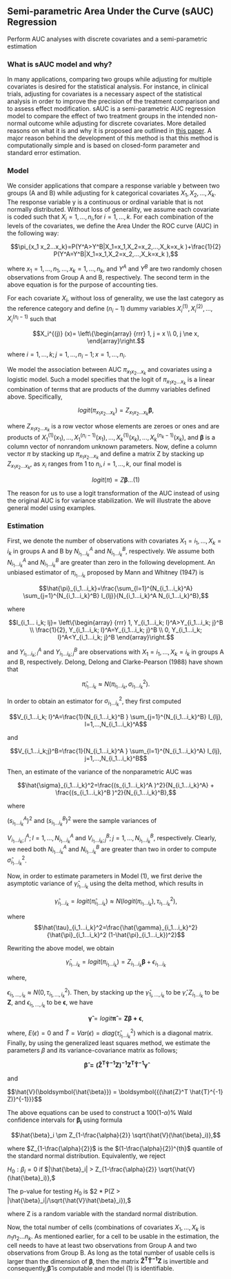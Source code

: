 
## Semi-parametric Area Under the Curve (sAUC) Regression
Perform AUC analyses with discrete covariates and a semi-parametric estimation

### What is sAUC model and why?

In many applications, comparing two groups while adjusting for multiple covariates is desired for the statistical analysis.  For instance, in clinical trials, adjusting for covariates is a necessary aspect of the statistical analysis in order to improve the precision of the treatment comparison and to assess effect modification. sAUC is a semi-parametric AUC regression model to compare the effect of two treatment groups in the intended non-normal outcome while adjusting for discrete covariates. More detailed reasons on what it is and why it is proposed are outlined in [this paper](https://sbohora.github.io/sAUC/articles/bohora-etal-sauc-paper.pdf). A major reason behind the development of this method is that this method is computationally simple and is based on closed-form parameter and standard error estimation.

### Model

We consider applications that compare a response variable y between two groups (A and B) while adjusting for k categorical covariates $X_1,X_2,...,X_k$.  The response variable y is a continuous or ordinal variable that is not normally distributed.  Without loss of generality, we assume each covariate is coded such that $X_i=1,...,n_i$,for $i=1,...,k$. For each combination of the levels of the covariates, we define the Area Under the ROC curve (AUC) in the following way:

$$\pi_{x_1 x_2...x_k}=P(Y^A>Y^B|X_1=x_1,X_2=x_2,...,X_k=x_k )+\frac{1}{2} P(Y^A=Y^B|X_1=x_1,X_2=x_2,...,X_k=x_k ),$$

where $x_1=1,...,n_1,...,x_k=1,...,n_k$, and $Y^A$ and $Y^B$ are two randomly chosen observations from Group A and B, respectively.  The second term in the above equation is for the purpose of accounting ties.

For each covariate $X_i$, without loss of generality, we use the last category as the reference category and define ($n_i-1$) dummy variables $X_i^{(1)},X_i^{(2)},...,X_i^{(n_i-1)}$ such that

$$X_i^{(j)} (x)= \left\{\begin{array}
{rrr}
1, j = x \\
0, j \ne x,
\end{array}\right.$$


where $i=1,...,k; j=1,...,n_i-1; x=1,...,n_i$.   

We model the association between AUC $\pi_{x_1 x_2...x_k}$ and covariates using a logistic model.  Such a model specifies that the logit of $\pi_{x_1 x_2...x_k}$ is a linear combination of terms that are products of the dummy variables defined above.  Specifically,

$$logit(\pi_{x_1 x_2...x_k } )=Z_{x_1 x_2...x_k} \boldsymbol{\beta},$$

where $Z_{x_1 x_2...x_k}$ is a row vector whose elements are zeroes or ones and are products of $X_1^{(1)} (x_1 ),...,X_1^{(n_i-1) } (x_1),...,X_k^{(1)} (x_k),...,X_k^{(n_k-1)} (x_k)$, and $\boldsymbol{\beta}$ is a column vector of nonrandom unknown parameters.  Now, define a column vector $\pi$ by stacking up $\pi_{x_1 x_2...x_k}$ and define a matrix Z by stacking up $Z_{x_1 x_2...x_k}$, as $x_i$ ranges from 1 to $n_i, i=1,...,k$, our final model is  

$$logit(\pi)=Z\boldsymbol{\beta} ...(1)$$

The reason for us to use a logit transformation of the AUC instead of using the original AUC is for variance stabilization.  We will illustrate the above general model using examples.


### Estimation

First, we denote the number of observations with covariates $X_1=i_1,...,X_k=i_k$ in groups A and B by $N_{i_1...i_k}^A$ and $N_{i_1...i_k}^B$, respectively.  We assume both $N_{i_1...i_k}^A$ and $N_{i_1...i_k}^B$ are greater than zero in the following development.  An unbiased estimator of $\pi_{i_1...i_k}$ proposed by Mann and Whitney (1947) is

$$\hat{\pi}_{i_1...i_k}=\frac{\sum_{l=1}^{N_{i_1...i_k}^A} \sum_{j=1}^{N_{i_1...i_k}^B} I_{lj}}{N_{i_1...i_k}^A N_{i_1...i_k}^B},$$

where

$$I_{i_1... i_k; lj}= \left\{\begin{array}
{rrr}
1, Y_{i_1...i_k; l}^A>Y_{i_1...i_k; j}^B \\
\frac{1}{2}, Y_{i_1...i_k; l}^A=Y_{i_1...i_k; j}^B \\
0, Y_{i_1...i_k; l}^A<Y_{i_1...i_k; j}^B
\end{array}\right.$$



and $Y_{i_1...i_k; l}^A$ and $Y_{i_1...i_k; j}^B$ are observations with $X_1=i_1,...,X_k=i_k$ in groups A and B, respectively.  Delong, Delong and Clarke-Pearson (1988) have shown that

$$\hat{\pi}_{i_1...i_k} \approx N(\pi_{i_1...i_k},\sigma_{i_1...i_k}^2).$$

In order to obtain an estimator for $\sigma_{i_1...i_k}^2$, they first computed

$$V_{i_1...i_k; l}^A=\frac{1}{N_{i_1...i_k}^B } \sum_{j=1}^{N_{i_1...i_k}^B} I_{lj},  	l=1,...,N_{i_1...i_k}^A$$

and

$$V_{i_1...i_k;j}^B=\frac{1}{N_{i_1...i_k}^A } \sum_{l=1}^{N_{i_1...i_k}^A} I_{lj},  	j=1,...,N_{i_1...i_k}^B$$

Then, an estimate of the variance of the nonparametric AUC was

$$\hat{\sigma}_{i_1...i_k}^2=\frac{(s_{i_1...i_k}^A )^2}{N_{i_1...i_k}^A} + \frac{(s_{i_1...i_k}^B )^2}{N_{i_1...i_k}^B},$$

where

$(s_{i_1...i_k}^A )^2$ and $(s_{i_1...i_k}^B )^2$ were the sample variances of

$V_{i_1...i_k; l}^A; l=1,...,N_{i_1...i_k}^A$ and $V_{i_1...i_k; j}^B; j=1,...,N_{i_1...i_k}^B,$ respectively.  Clearly, we need both $N_{i_1...i_k}^A$ and $N_{i_1...i_k}^B$ are greater than two in order to compute $\hat{\sigma}_{i_1...i_k}^2$.

Now, in order to estimate parameters in Model (1), we first derive the asymptotic variance of $\hat{\gamma}_{i_1...i_k}$ using the delta method, which results in

$$\hat{\gamma}_{i_1...i_k}=logit(\hat{\pi}_{i_1...i_k}) \approx N(logit(\pi_{i_1...i_k}),\tau_{i_1...i_k}^2),$$

where $$\hat{\tau}_{i_1...i_k}^2=\frac{\hat{\gamma}_{i_1...i_k}^2}{\hat{\pi}_{i_1...i_k}^2  (1-\hat{\pi}_{i_1...i_k})^2}$$

Rewriting the above model, we obtain

$$\hat{\gamma}_{i_1...i_k}=logit(\pi_{i_1...i_k }) =Z_{i_1...i_k} \boldsymbol{\beta} + \epsilon_{i_1...i_k}$$

where,

$\epsilon_{i_1,...,i_k} \approx N(0,\tau_{i_1,...,i_k}^2)$.  Then, by stacking up the $\hat{\gamma}_{1_i,...,i_k}$ to be
$\hat{\gamma}, Z_{i_1...i_k}$ to be $\boldsymbol{Z}$, and $\epsilon_{i_1,...,i_k}$ to be
$\boldsymbol{\epsilon}$, we have

$$\boldsymbol{\hat{\gamma}} =logit \boldsymbol{\hat{\pi}} = \boldsymbol{Z\beta + \epsilon},$$

where, $E(\epsilon)=0$ and $\hat{T}=Var(\epsilon)=diag(\hat{\tau}_{i_1... i_k}^2)$ which is a diagonal matrix.  Finally, by using the generalized least squares method, we estimate the parameters $\beta$ and its variance-covariance matrix as follows;

$$\boldsymbol{\hat{\beta} ={(\hat{Z}^T  \hat{T}^{-1}  Z)}^{-1} Z^T  \hat{T}^{-1} \hat{\gamma}}$$		

and

$$\hat{V}(\boldsymbol{\hat{\beta}}) = \boldsymbol{{(\hat{Z}^T  \hat{T}^{-1}  Z)}^{-1}}}$$

The above equations can be used to construct a 100(1-$\alpha$)% Wald confidence intervals for $\boldsymbol{\beta_i}$ using formula

$$\hat{\beta}_i \pm Z_{1-\frac{\alpha}{2}} \sqrt{\hat{V}(\hat{\beta}_i)},$$

where $Z_{1-\frac{\alpha}{2}}$ is the $(1-\frac{\alpha}{2})^{th}$ quantile of the standard normal distribution.  Equivalently, we reject

$H_0:\beta_i = 0$  if $|\hat{\beta}_i| > Z_{1-\frac{\alpha}{2}} \sqrt{\hat{V}(\hat{\beta}_i)},$

The p-value for testing $H_0$ is $2 * P(Z > |\hat{\beta}_i|/\sqrt{\hat{V}\hat{\beta}_i}),$


where Z is a random variable with the standard normal distribution.

Now, the total number of cells (combinations of covariates $X_1,...,X_k$ is $n_1 n_2...n_k$. As mentioned earlier, for a cell to be usable in the estimation, the cell needs to have at least two observations from Group A and two observations from Group B.  As long as the total number of usable cells is larger than the dimension of $\boldsymbol{\beta}$, then the matrix ${\boldsymbol{\hat{Z}^T  \hat{T}^{-1}  Z}}$ is invertible and consequently,$\boldsymbol{\hat{\beta}}$ is computable and model (1) is identifiable.
